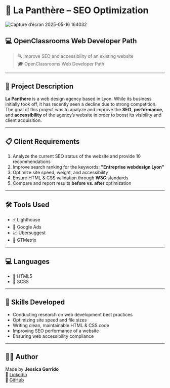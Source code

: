 # 🐆 La Panthère – SEO Optimization 
![Capture d’écran 2025-05-16 164032](https://github.com/user-attachments/assets/4bc31bee-1f98-44fb-8d7d-88a4b585b266)


## 💻 OpenClassrooms Web Developer Path

> 🔍 Improve SEO and accessibility of an existing website  
> 🎓 OpenClassrooms Web Developer Path 

---

## 📖 Project Description

**La Panthère** is a web design agency based in Lyon. While its business initially took off, it has recently seen a decline due to strong competition.  
The goal of this project was to analyze and improve the **SEO**, **performance**, and **accessibility** of the agency’s website in order to boost its visibility and client acquisition.

---

## 📋 Client Requirements

1. Analyze the current SEO status of the website and provide 10 recommendations  
2. Improve search ranking for the keywords: **"Entreprise webdesign Lyon"**  
3. Optimize site speed, weight, and accessibility  
4. Ensure HTML & CSS validation through **W3C** standards  
5. Compare and report results **before vs. after** optimization  

---

## 🛠️ Tools Used

- ⚡ Lighthouse  
- 🔎 Google Ads  
- 📈 Ubersuggest  
- 🚀 GTMetrix

---

## 💻 Languages

- 🧱 HTML5  
- 🎨 SCSS

---

## 🧠 Skills Developed

- Conducting research on web development best practices  
- Optimizing site speed and file sizes  
- Writing clean, maintainable HTML & CSS code  
- Improving SEO performance of a website  
- Ensuring web accessibility compliance

---

## 👨‍💻 Author

Made by **Jessica Garrido**  
🔗 [LinkedIn](https://www.linkedin.com/in/jessica-garrido/)  
🐙 [GitHub](https://github.com/jessicagarrido)
